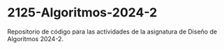 # 2125-Algoritmos-2024-2
Repositorio de código para las actividades de la asignatura de Diseño de Algoritmos 2024-2.
